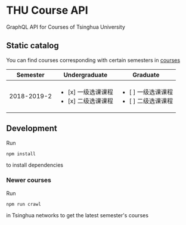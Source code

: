 # THU Course API

GraphQL API for Courses of Tsinghua University

## Static catalog

You can find courses corresponding with certain semesters in [courses](./courses)

|  Semester   |                        Undergraduate                        |                          Graduate                           |
| :---------: | :---------------------------------------------------------: | :---------------------------------------------------------: |
| 2018-2019-2 | <ul><li>[x] 一级选课课程</li><li>[x] 二级选课课程</li></ul> | <ul><li>[ ] 一级选课课程</li><li>[ ] 二级选课课程</li></ul> |

## Development

Run

```shell
npm install
```

to install dependencies

### Newer courses

Run

```shell
npm run crawl
```

in Tsinghua networks to get the latest semester's courses
